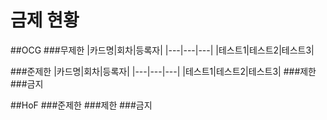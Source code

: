 # 금제 현황

##OCG
###무제한
|카드명|회차|등록자|
|---|---|---|
|테스트1|테스트2|테스트3|

###준제한
|카드명|회차|등록자|
|---|---|---|
|테스트1|테스트2|테스트3|
###제한
###금지

##HoF
###준제한
###제한
###금지
